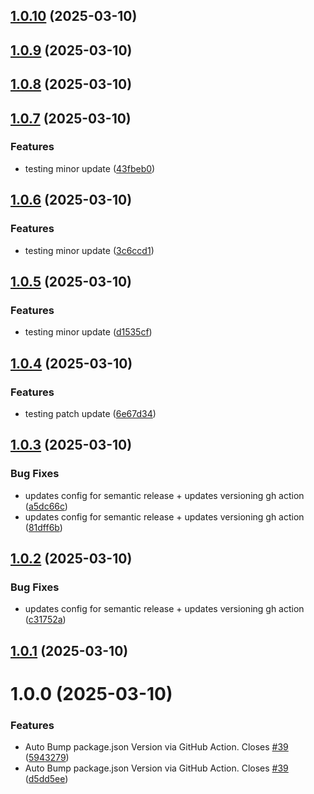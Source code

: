 ## [1.0.10](https://github.com/npranto/loopfeed/compare/v1.0.9...v1.0.10) (2025-03-10)

## [1.0.9](https://github.com/npranto/loopfeed/compare/v1.0.8...v1.0.9) (2025-03-10)

## [1.0.8](https://github.com/npranto/loopfeed/compare/v1.0.7...v1.0.8) (2025-03-10)

## [1.0.7](https://github.com/npranto/loopfeed/compare/v1.0.6...v1.0.7) (2025-03-10)


### Features

* testing minor update ([43fbeb0](https://github.com/npranto/loopfeed/commit/43fbeb0bf52e3e8273331a9b4d7738742dc589b3))

## [1.0.6](https://github.com/npranto/loopfeed/compare/v1.0.5...v1.0.6) (2025-03-10)


### Features

* testing minor update ([3c6ccd1](https://github.com/npranto/loopfeed/commit/3c6ccd1f34fd509138b5234504bb5e588a4394d9))

## [1.0.5](https://github.com/npranto/loopfeed/compare/v1.0.4...v1.0.5) (2025-03-10)


### Features

* testing minor update ([d1535cf](https://github.com/npranto/loopfeed/commit/d1535cf3b04aa97a0abbf2ec3e8ffeb5e1fdfebc))

## [1.0.4](https://github.com/npranto/loopfeed/compare/v1.0.3...v1.0.4) (2025-03-10)


### Features

* testing patch update ([6e67d34](https://github.com/npranto/loopfeed/commit/6e67d34be863ca3a32eb66a1f0e12013f119a3f4))

## [1.0.3](https://github.com/npranto/loopfeed/compare/v1.0.2...v1.0.3) (2025-03-10)


### Bug Fixes

* updates config for semantic release + updates versioning gh action ([a5dc66c](https://github.com/npranto/loopfeed/commit/a5dc66cffd8164cf653b288aebc7094147c90604))
* updates config for semantic release + updates versioning gh action ([81dff6b](https://github.com/npranto/loopfeed/commit/81dff6b640dc203474f4d36f046b609ae053a9c4))

## [1.0.2](https://github.com/npranto/loopfeed/compare/v1.0.1...v1.0.2) (2025-03-10)


### Bug Fixes

* updates config for semantic release + updates versioning gh action ([c31752a](https://github.com/npranto/loopfeed/commit/c31752a7d13e258e1624c377b5d7ec1fd3ffb1af))

## [1.0.1](https://github.com/npranto/loopfeed/compare/v1.0.0...v1.0.1) (2025-03-10)

# 1.0.0 (2025-03-10)


### Features

* Auto Bump package.json Version via GitHub Action. Closes [#39](https://github.com/npranto/loopfeed/issues/39) ([5943279](https://github.com/npranto/loopfeed/commit/5943279b013d80ad7d70b5e06d9577947510d780))
* Auto Bump package.json Version via GitHub Action. Closes [#39](https://github.com/npranto/loopfeed/issues/39) ([d5dd5ee](https://github.com/npranto/loopfeed/commit/d5dd5ee5363060301818b6cf769a2bb051889d27))
